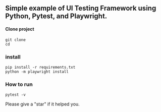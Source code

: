 ## Simple example of UI Testing Framework using Python, Pytest, and Playwright.
#### Clone project
```
git clone
cd 
```
### install
```
pip install -r requirements.txt
python -m playwright install
```
### How to run
```
pytest -v
```
Please give a "star" if it helped you.

